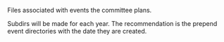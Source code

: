 Files associated with events the committee plans.

Subdirs will be made for each year.
The recommendation is the prepend event directories with the date they are created.
